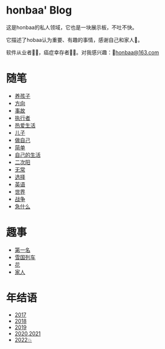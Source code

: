 # honbaa' Blog

这是honbaa的私人领域，它也是一块展示板，不吐不快。

它描述了hobaa认为重要、有趣的事情，感谢自己和家人🙏。

软件从业者🧑‍💻，癌症幸存者👨‍⚕️。对我感兴趣：📧<a href="mailto:honbaa@163.com">honbaa@163.com</a>



# 随笔

- [养孩子](./essay/养孩子的心态.md)
- [方向](./essay/方向的重要性.md)
- [事故](./essay/事故引发的思考.md)
- [执行者](./essay/执行者和领导者.md)
- [热爱生活](./essay/热爱生活,人人有责.md)
- [儿子](./essay/儿子的未来.md)
- [做自己](./essay/认真做自己.md)
- [简单](./essay/简单.md)
- [自己的生活](./essay/自己的生活.md)
- [二次阳](./essay/二次阳.md)
- [无常](./essay/wuchang.md)
- [选择](./essay/xuanze.md)
- [英语](./essay/yingyu.md)
- [世界](./essay/shijie.md)
- [战争](./essay/zhanzheng.md)
- [急什么](./essay/jishenme.md)

# 趣事

- [第一名](./joy/diyiming.md)
- [雪国列车](./joy/xueguolieche.md)
- [花](./joy/hua.md)
- [家人](./joy/jiaren.md)

# 年结语
- [2017](./essay/2017总结.md)
- [2018](./essay/2018总结.md)
- [2019](./essay/2019总结.md)
- [2020,2021](./essay/2020,2021总结.md)
- [2022💥](./essay/2022总结.md)